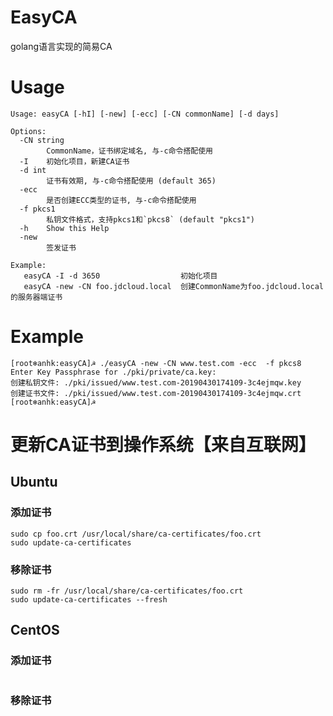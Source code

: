 # EasyCA
golang语言实现的简易CA

# Usage
```
Usage: easyCA [-hI] [-new] [-ecc] [-CN commonName] [-d days]

Options:
  -CN string
    	CommonName，证书绑定域名, 与-c命令搭配使用
  -I	初始化项目，新建CA证书
  -d int
    	证书有效期, 与-c命令搭配使用 (default 365)
  -ecc
    	是否创建ECC类型的证书, 与-c命令搭配使用
  -f pkcs1
    	私钥文件格式，支持pkcs1和`pkcs8` (default "pkcs1")
  -h	Show this Help
  -new
    	签发证书

Example:
   easyCA -I -d 3650                  初始化项目
   easyCA -new -CN foo.jdcloud.local  创建CommonName为foo.jdcloud.local的服务器端证书
```

# Example
```
[root❄anhk:easyCA]☭ ./easyCA -new -CN www.test.com -ecc  -f pkcs8
Enter Key Passphrase for ./pki/private/ca.key:
创建私钥文件: ./pki/issued/www.test.com-20190430174109-3c4ejmqw.key
创建证书文件: ./pki/issued/www.test.com-20190430174109-3c4ejmqw.crt
[root❄anhk:easyCA]☭
```

# 更新CA证书到操作系统【来自互联网】

## Ubuntu
### 添加证书
```
sudo cp foo.crt /usr/local/share/ca-certificates/foo.crt
sudo update-ca-certificates
```
### 移除证书
```
sudo rm -fr /usr/local/share/ca-certificates/foo.crt
sudo update-ca-certificates --fresh
```

## CentOS
### 添加证书
```
```
### 移除证书
```
```
